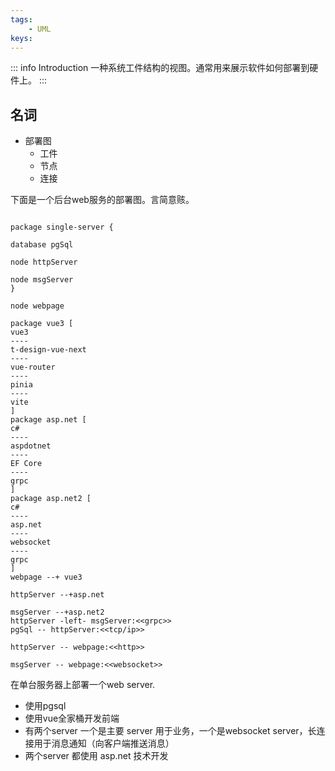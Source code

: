 ```yaml
---
tags:
    - UML
keys:
---
```

::: info Introduction
一种系统工件结构的视图。通常用来展示软件如何部署到硬件上。
:::

## 名词

- 部署图
    - 工件
    - 节点
    - 连接 



下面是一个后台web服务的部署图。言简意赅。
```plantuml

package single-server {

database pgSql 

node httpServer

node msgServer
}

node webpage

package vue3 [
vue3
----
t-design-vue-next
----
vue-router
----
pinia
----
vite
]
package asp.net [
c#
----
aspdotnet
----
EF Core
----
grpc
]
package asp.net2 [
c#
----
asp.net 
----
websocket
----
grpc
]
webpage --+ vue3

httpServer --+asp.net

msgServer --+asp.net2
httpServer -left- msgServer:<<grpc>>
pgSql -- httpServer:<<tcp/ip>>

httpServer -- webpage:<<http>>

msgServer -- webpage:<<websocket>>
```

在单台服务器上部署一个web server.

- 使用pgsql 
- 使用vue全家桶开发前端
- 有两个server 一个是主要 server 用于业务，一个是websocket server，长连接用于消息通知（向客户端推送消息）
- 两个server 都使用 asp.net 技术开发
